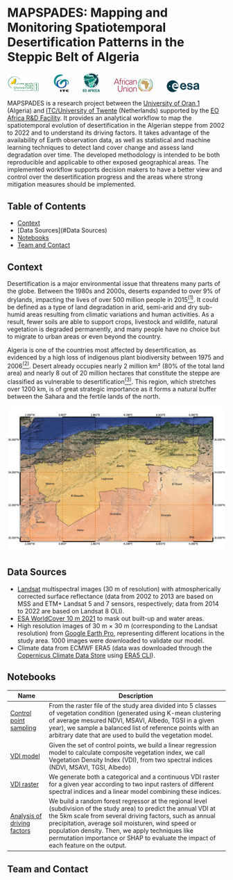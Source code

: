 # MAPSPADES: Mapping and Monitoring Spatiotemporal Desertification Patterns in the Steppic Belt of Algeria

<p float="left">
  <img src="figures/UORAN1.png" width="15%" />
  &nbsp;&nbsp;&nbsp;&nbsp;&nbsp;&nbsp;
  <img src="figures/itc-logo@2x.png" width="7%" />
  &nbsp;&nbsp;&nbsp;&nbsp;&nbsp;&nbsp;
  <img src="figures/EOAfrica.png" width="8%" />
  &nbsp;&nbsp;&nbsp;&nbsp;&nbsp;&nbsp;
  <img src="figures/African_Union.png" width="18%" />
  &nbsp;&nbsp;&nbsp;&nbsp;&nbsp;&nbsp;
  <img src="figures/ESA.png" width="15%" />
</p>


MAPSPADES is a research project between the [University of Oran 1](https://univ-oran1.dz/?lang=en) (Algeria) and [ITC/University of Twente](https://www.itc.nl/) (Netherlands) supported by the [EO Africa R&D Facility](https://www.eoafrica-rd.org/). It provides an analytical workflow to map the spatiotemporal evolution of desertification in the Algerian steppe from 2002 to 2022 and to understand its driving factors. It takes advantage of the availability of Earth observation data, as well as statistical and machine learning techniques to detect land cover change and assess land degradation over time. The developed methodology is intended to be both reproducible and applicable to other exposed geographical areas. The implemented workflow supports decision makers to have a better view and control over the desertification progress and the areas where strong mitigation measures should be implemented.

## Table of Contents

- [Context](#context)
- [Data Sources](#Data Sources)
- [Notebooks](#notebooks)
- [Team and Contact](#contact)

## Context
Desertification is a major environmental issue that threatens many parts of the globe. Between the 1980s and 2000s, deserts expanded to over 9% of drylands, impacting the lives of over 500 million people in 2015[<sup>(1)</sup>](https://www.ipcc.ch/site/assets/uploads/sites/4/2022/11/SRCCL_Chapter_3.pdf). It could be defined as a type of land degradation in arid, semi-arid and dry sub-humid areas resulting from climatic variations and human activities. As a result, fewer soils are able to support crops, livestock and wildlife, natural vegetation is degraded permanently, and many people have no choice but to migrate to urban areas or even beyond the country.

Algeria is one of the countries most affected by desertification, as evidenced by a high loss of indigenous plant biodiversity between 1975 and 2006[<sup>(2)</sup>](https://link.springer.com/article/10.1007/s40333-018-0095-x). Desert already occupies nearly 2 million km² (80\% of the total land area) and nearly 8 out of 20 million hectares that constitute the steppe are classified as vulnerable to desertification[<sup>(3)</sup>](https://journals.openedition.org/vertigo/15152). This region, which stretches over 1200 km, is of great strategic importance as it forms a natural buffer between the Sahara and the fertile lands of the north.  

<p align="center">
  <img src="figures/study_area.jpeg" width="600">
</p>

## Data Sources

- [Landsat](https://landsat.gsfc.nasa.gov/data/) multispectral images (30 m of resolution) with atmospherically corrected surface reflectance (data from 2002 to 2013 are based on MSS and ETM+ Landsat 5 and 7 sensors, respectively; data from 2014 to 2022 are based on Landsat 8 OLI). 
-	[ESA WorldCover 10 m 2021](https://worldcover2021.esa.int/) to mask out built-up and water areas. 
-	High resolution images of 30 m × 30 m (corresponding to the Landsat resolution) from [Google Earth Pro](https://www.google.com/earth/about/versions/), representing different locations in the study area. 1000 images were downloaded to validate our model.
-	Climate data from ECMWF ERA5 (data was downloaded through the [Copernicus Climate Data Store](https://cds.climate.copernicus.eu/cdsapp#!/dataset/reanalysis-era5-single-levels?tab=overview) using [ERA5 CLI](https://era5cli.readthedocs.io/en/stable/)).



## Notebooks

| Name  | Description  |
|---|---|
| [Control point sampling](control_points_sampling.ipynb)  | From the raster file of the study area divided into 5 classes of vegetation condition (generated using K-mean clustering of average mesured NDVI, MSAVI, Albedo, TGSI in a given year), we sample a balanced list of reference points with an arbitrary date that are used to build the vegetation model.|
| [VDI model](vdi-model.ipynb) | Given the set of control points, we build a linear regression model to calculate composite vegetation index, we call Vegetation Density Index (VDI), from two spectral indices (NDVI, MSAVI, TGSI, Albedo)|
| [VDI raster](vdi-raster.ipynb) | We generate both a categorical and a continuous VDI raster for a given year according to two input rasters of different spectral indices and a linear model combining these indices.|
| [Analysis of driving factors](driving-factors-analysis.ipynb) | We build a random forest regressor at the regional level (subdivision of the study area) to predict the annual VDI at the 5km scale from several driving factors, such as annual precipitation, average soil moisturen, wind speed or population density. Then, we apply techniques like permutation importance or SHAP to evaluate the impact of each feature on the output.|
## Team and Contact



